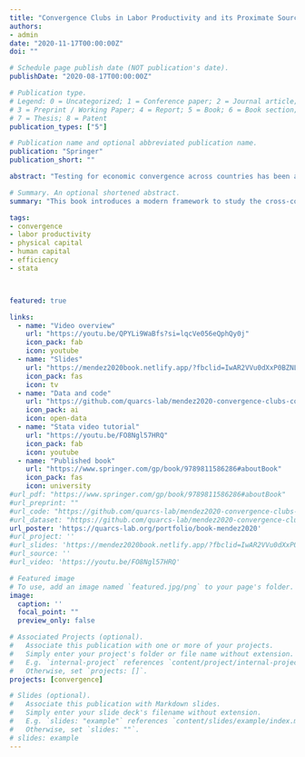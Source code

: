 ```yaml
---
title: "Convergence Clubs in Labor Productivity and its Proximate Sources: Evidence from Developed and Developing Countries"
authors:
- admin
date: "2020-11-17T00:00:00Z"
doi: ""

# Schedule page publish date (NOT publication's date).
publishDate: "2020-08-17T00:00:00Z"

# Publication type.
# Legend: 0 = Uncategorized; 1 = Conference paper; 2 = Journal article;
# 3 = Preprint / Working Paper; 4 = Report; 5 = Book; 6 = Book section;
# 7 = Thesis; 8 = Patent
publication_types: ["5"]

# Publication name and optional abbreviated publication name.
publication: "Springer"
publication_short: ""

abstract: "Testing for economic convergence across countries has been a central issue in the literature of economic growth and development. This book introduces a modern framework to study the cross-country convergence dynamics of labor productivity and its proximate sources: capital accumulation and aggregate efficiency. In particular, recent convergence dynamics of developed as well as developing countries are evaluated through the lens of a non-linear dynamic factor model and a clustering algorithm for panel data. This framework allows us to examine key economic phenomena such as technological heterogeneity and multiple equilibria. Overall, the book provides a succinct review of the recent club convergence literature, a comparative view of developed and developing countries, and a tutorial on how to implement the club convergence framework in the statistical software Stata. These three features will help graduate students and researchers catch up with the latest developments and methodological implementations of the club convergence literature."

# Summary. An optional shortened abstract.
summary: "This book introduces a modern framework to study the cross-country convergence dynamics of labor productivity and its proximate sources: capital accumulation and aggregate efficiency."

tags:
- convergence
- labor productivity
- physical capital
- human capital
- efficiency
- stata



featured: true

links:
  - name: "Video overview"
    url: "https://youtu.be/QPYLi9WaBfs?si=lqcVe056eQphQy0j"
    icon_pack: fab
    icon: youtube
  - name: "Slides"
    url: "https://mendez2020book.netlify.app/?fbclid=IwAR2VVu0dXxP0BZNLdazo5D8vWc5cvXC1xKpMTs1p7l1tI-Ls3PqKIyxpW_M#1"
    icon_pack: fas
    icon: tv
  - name: "Data and code"
    url: "https://github.com/quarcs-lab/mendez2020-convergence-clubs-code-data"
    icon_pack: ai
    icon: open-data
  - name: "Stata video tutorial"
    url: "https://youtu.be/FO8Ngl57HRQ"
    icon_pack: fab
    icon: youtube
  - name: "Published book"
    url: "https://www.springer.com/gp/book/9789811586286#aboutBook"
    icon_pack: fas
    icon: university
#url_pdf: "https://www.springer.com/gp/book/9789811586286#aboutBook"
#url_preprint: ""
#url_code: "https://github.com/quarcs-lab/mendez2020-convergence-clubs-code-data"
#url_dataset: "https://github.com/quarcs-lab/mendez2020-convergence-clubs-code-data"
url_poster: 'https://quarcs-lab.org/portfolio/book-mendez2020'
#url_project: ''
#url_slides: 'https://mendez2020book.netlify.app/?fbclid=IwAR2VVu0dXxP0BZNLdazo5D8vWc5cvXC1xKpMTs1p7l1tI-Ls3PqKIyxpW_M#1'
#url_source: ''
#url_video: 'https://youtu.be/FO8Ngl57HRQ'

# Featured image
# To use, add an image named `featured.jpg/png` to your page's folder.
image:
  caption: ''
  focal_point: ""
  preview_only: false

# Associated Projects (optional).
#   Associate this publication with one or more of your projects.
#   Simply enter your project's folder or file name without extension.
#   E.g. `internal-project` references `content/project/internal-project/index.md`.
#   Otherwise, set `projects: []`.
projects: [convergence]

# Slides (optional).
#   Associate this publication with Markdown slides.
#   Simply enter your slide deck's filename without extension.
#   E.g. `slides: "example"` references `content/slides/example/index.md`.
#   Otherwise, set `slides: ""`.
# slides: example
---
```

